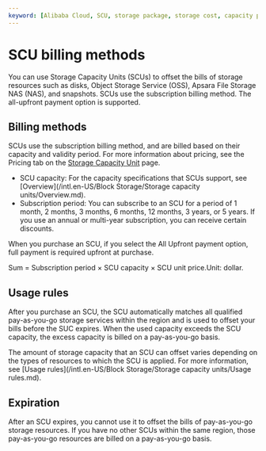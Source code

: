```yaml
---
keyword: [Alibaba Cloud, SCU, storage package, storage cost, capacity package, pay-as-you-go]
---
```


# SCU billing methods

You can use Storage Capacity Units \(SCUs\) to offset the bills of storage resources such as disks, Object Storage Service \(OSS\), Apsara File Storage NAS \(NAS\), and snapshots. SCUs use the subscription billing method. The all-upfront payment option is supported.

## Billing methods

SCUs use the subscription billing method, and are billed based on their capacity and validity period. For more information about pricing, see the Pricing tab on the [Storage Capacity Unit](https://www.alibabacloud.com/product/scu/pricing) page.

-   SCU capacity: For the capacity specifications that SCUs support, see [Overview](/intl.en-US/Block Storage/Storage capacity units/Overview.md).
-   Subscription period: You can subscribe to an SCU for a period of 1 month, 2 months, 3 months, 6 months, 12 months, 3 years, or 5 years. If you use an annual or multi-year subscription, you can receive certain discounts.

When you purchase an SCU, if you select the All Upfront payment option, full payment is required upfront at purchase.

Sum = Subscription period × SCU capacity × SCU unit price.Unit: dollar.

## Usage rules

After you purchase an SCU, the SCU automatically matches all qualified pay-as-you-go storage services within the region and is used to offset your bills before the SUC expires. When the used capacity exceeds the SCU capacity, the excess capacity is billed on a pay-as-you-go basis.

The amount of storage capacity that an SCU can offset varies depending on the types of resources to which the SCU is applied. For more information, see [Usage rules](/intl.en-US/Block Storage/Storage capacity units/Usage rules.md).

## Expiration

After an SCU expires, you cannot use it to offset the bills of pay-as-you-go storage resources. If you have no other SCUs within the same region, those pay-as-you-go resources are billed on a pay-as-you-go basis.

